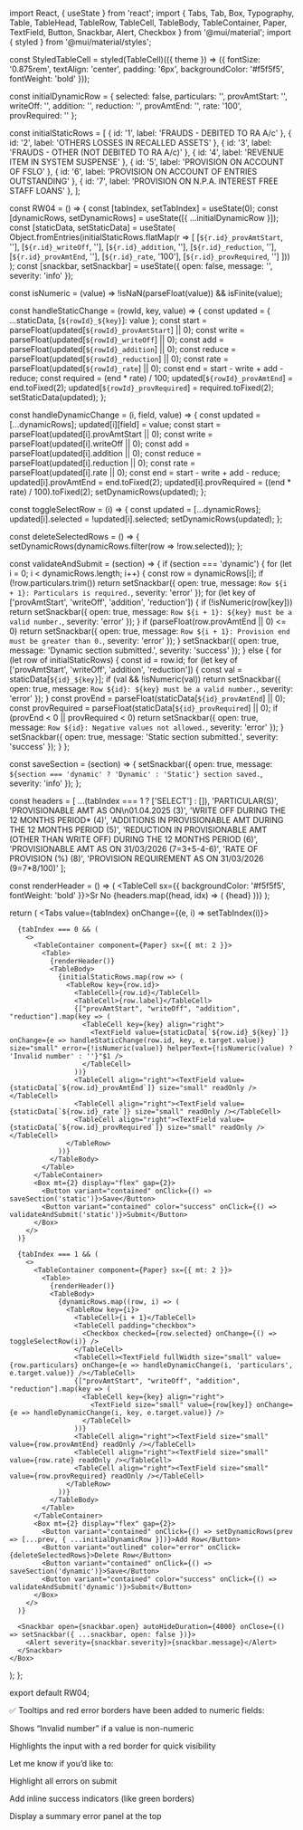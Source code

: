 import React, { useState } from 'react';
import {
  Tabs, Tab, Box, Typography, Table, TableHead, TableRow, TableCell, TableBody,
  TableContainer, Paper, TextField, Button, Snackbar, Alert, Checkbox
} from '@mui/material';
import { styled } from '@mui/material/styles';

const StyledTableCell = styled(TableCell)(({ theme }) => ({
  fontSize: '0.875rem',
  textAlign: 'center',
  padding: '6px',
  backgroundColor: '#f5f5f5',
  fontWeight: 'bold'
}));

const initialDynamicRow = {
  selected: false,
  particulars: '', provAmtStart: '', writeOff: '', addition: '', reduction: '', provAmtEnd: '', rate: '100', provRequired: ''
};

const initialStaticRows = [
  { id: '1', label: 'FRAUDS - DEBITED TO RA A/c' },
  { id: '2', label: 'OTHERS LOSSES IN RECALLED ASSETS' },
  { id: '3', label: 'FRAUDS - OTHER (NOT DEBITED TO RA A/c)' },
  { id: '4', label: 'REVENUE ITEM IN SYSTEM SUSPENSE' },
  { id: '5', label: 'PROVISION ON ACCOUNT OF FSLO' },
  { id: '6', label: 'PROVISION ON ACCOUNT OF ENTRIES OUTSTANDING' },
  { id: '7', label: 'PROVISION ON N.P.A. INTEREST FREE STAFF LOANS' },
];

const RW04 = () => {
  const [tabIndex, setTabIndex] = useState(0);
  const [dynamicRows, setDynamicRows] = useState([{ ...initialDynamicRow }]);
  const [staticData, setStaticData] = useState(
    Object.fromEntries(initialStaticRows.flatMap(r => [
      [`${r.id}_provAmtStart`, ''],
      [`${r.id}_writeOff`, ''],
      [`${r.id}_addition`, ''],
      [`${r.id}_reduction`, ''],
      [`${r.id}_provAmtEnd`, ''],
      [`${r.id}_rate`, '100'],
      [`${r.id}_provRequired`, '']
    ]))
  );
  const [snackbar, setSnackbar] = useState({ open: false, message: '', severity: 'info' });

  const isNumeric = (value) => !isNaN(parseFloat(value)) && isFinite(value);

  const handleStaticChange = (rowId, key, value) => {
    const updated = { ...staticData, [`${rowId}_${key}`]: value };
    const start = parseFloat(updated[`${rowId}_provAmtStart`] || 0);
    const write = parseFloat(updated[`${rowId}_writeOff`] || 0);
    const add = parseFloat(updated[`${rowId}_addition`] || 0);
    const reduce = parseFloat(updated[`${rowId}_reduction`] || 0);
    const rate = parseFloat(updated[`${rowId}_rate`] || 0);
    const end = start - write + add - reduce;
    const required = (end * rate) / 100;
    updated[`${rowId}_provAmtEnd`] = end.toFixed(2);
    updated[`${rowId}_provRequired`] = required.toFixed(2);
    setStaticData(updated);
  };

  const handleDynamicChange = (i, field, value) => {
    const updated = [...dynamicRows];
    updated[i][field] = value;
    const start = parseFloat(updated[i].provAmtStart || 0);
    const write = parseFloat(updated[i].writeOff || 0);
    const add = parseFloat(updated[i].addition || 0);
    const reduce = parseFloat(updated[i].reduction || 0);
    const rate = parseFloat(updated[i].rate || 0);
    const end = start - write + add - reduce;
    updated[i].provAmtEnd = end.toFixed(2);
    updated[i].provRequired = ((end * rate) / 100).toFixed(2);
    setDynamicRows(updated);
  };

  const toggleSelectRow = (i) => {
    const updated = [...dynamicRows];
    updated[i].selected = !updated[i].selected;
    setDynamicRows(updated);
  };

  const deleteSelectedRows = () => {
    setDynamicRows(dynamicRows.filter(row => !row.selected));
  };

  const validateAndSubmit = (section) => {
    if (section === 'dynamic') {
      for (let i = 0; i < dynamicRows.length; i++) {
        const row = dynamicRows[i];
        if (!row.particulars.trim()) return setSnackbar({ open: true, message: `Row ${i + 1}: Particulars is required.`, severity: 'error' });
        for (let key of ['provAmtStart', 'writeOff', 'addition', 'reduction']) {
          if (!isNumeric(row[key])) return setSnackbar({ open: true, message: `Row ${i + 1}: ${key} must be a valid number.`, severity: 'error' });
        }
        if (parseFloat(row.provAmtEnd || 0) <= 0) return setSnackbar({ open: true, message: `Row ${i + 1}: Provision end must be greater than 0.`, severity: 'error' });
      }
      setSnackbar({ open: true, message: 'Dynamic section submitted.', severity: 'success' });
    } else {
      for (let row of initialStaticRows) {
        const id = row.id;
        for (let key of ['provAmtStart', 'writeOff', 'addition', 'reduction']) {
          const val = staticData[`${id}_${key}`];
          if (val && !isNumeric(val)) return setSnackbar({ open: true, message: `Row ${id}: ${key} must be a valid number.`, severity: 'error' });
        }
        const provEnd = parseFloat(staticData[`${id}_provAmtEnd`] || 0);
        const provRequired = parseFloat(staticData[`${id}_provRequired`] || 0);
        if (provEnd < 0 || provRequired < 0) return setSnackbar({ open: true, message: `Row ${id}: Negative values not allowed.`, severity: 'error' });
      }
      setSnackbar({ open: true, message: 'Static section submitted.', severity: 'success' });
    }
  };

  const saveSection = (section) => {
    setSnackbar({ open: true, message: `${section === 'dynamic' ? 'Dynamic' : 'Static'} section saved.`, severity: 'info' });
  };

  const headers = [
    ...(tabIndex === 1 ? ['SELECT'] : []),
    'PARTICULAR(S)',
    'PROVISIONABLE AMT AS ON\n01.04.2025 (3)',
    'WRITE OFF DURING THE 12 MONTHS PERIOD* (4)',
    'ADDITIONS IN PROVISIONABLE AMT DURING THE 12 MONTHS PERIOD (5)',
    'REDUCTION IN PROVISIONABLE AMT (OTHER THAN WRITE OFF) DURING THE 12 MONTHS PERIOD (6)',
    'PROVISIONABLE AMT AS ON 31/03/2026 (7=3+5-4-6)',
    'RATE OF PROVISION (%) (8)',
    'PROVISION REQUIREMENT AS ON 31/03/2026 (9=7*8/100)'
  ];

  const renderHeader = () => (
    <TableHead>
      <TableRow>
        <TableCell sx={{ backgroundColor: '#f5f5f5', fontWeight: 'bold' }}>Sr No</TableCell>
        {headers.map((head, idx) => (
          <StyledTableCell key={idx}>{head}</StyledTableCell>
        ))}
      </TableRow>
    </TableHead>
  );

  return (
    <Box>
      <Tabs value={tabIndex} onChange={(e, i) => setTabIndex(i)}>
        <Tab label="RW-04(A)" />
        <Tab label="RW-04(B)" />
      </Tabs>

      {tabIndex === 0 && (
        <>
          <TableContainer component={Paper} sx={{ mt: 2 }}>
            <Table>
              {renderHeader()}
              <TableBody>
                {initialStaticRows.map(row => (
                  <TableRow key={row.id}>
                    <TableCell>{row.id}</TableCell>
                    <TableCell>{row.label}</TableCell>
                    {["provAmtStart", "writeOff", "addition", "reduction"].map(key => (
                      <TableCell key={key} align="right">
                        <TextField value={staticData[`${row.id}_${key}`]} onChange={e => handleStaticChange(row.id, key, e.target.value)} size="small" error={!isNumeric(value)} helperText={!isNumeric(value) ? 'Invalid number' : ''}"$1 />
                      </TableCell>
                    ))}
                    <TableCell align="right"><TextField value={staticData[`${row.id}_provAmtEnd`]} size="small" readOnly /></TableCell>
                    <TableCell align="right"><TextField value={staticData[`${row.id}_rate`]} size="small" readOnly /></TableCell>
                    <TableCell align="right"><TextField value={staticData[`${row.id}_provRequired`]} size="small" readOnly /></TableCell>
                  </TableRow>
                ))}
              </TableBody>
            </Table>
          </TableContainer>
          <Box mt={2} display="flex" gap={2}>
            <Button variant="contained" onClick={() => saveSection('static')}>Save</Button>
            <Button variant="contained" color="success" onClick={() => validateAndSubmit('static')}>Submit</Button>
          </Box>
        </>
      )}

      {tabIndex === 1 && (
        <>
          <TableContainer component={Paper} sx={{ mt: 2 }}>
            <Table>
              {renderHeader()}
              <TableBody>
                {dynamicRows.map((row, i) => (
                  <TableRow key={i}>
                    <TableCell>{i + 1}</TableCell>
                    <TableCell padding="checkbox">
                      <Checkbox checked={row.selected} onChange={() => toggleSelectRow(i)} />
                    </TableCell>
                    <TableCell><TextField fullWidth size="small" value={row.particulars} onChange={e => handleDynamicChange(i, 'particulars', e.target.value)} /></TableCell>
                    {["provAmtStart", "writeOff", "addition", "reduction"].map(key => (
                      <TableCell key={key} align="right">
                        <TextField size="small" value={row[key]} onChange={e => handleDynamicChange(i, key, e.target.value)} />
                      </TableCell>
                    ))}
                    <TableCell align="right"><TextField size="small" value={row.provAmtEnd} readOnly /></TableCell>
                    <TableCell align="right"><TextField size="small" value={row.rate} readOnly /></TableCell>
                    <TableCell align="right"><TextField size="small" value={row.provRequired} readOnly /></TableCell>
                  </TableRow>
                ))}
              </TableBody>
            </Table>
          </TableContainer>
          <Box mt={2} display="flex" gap={2}>
            <Button variant="contained" onClick={() => setDynamicRows(prev => [...prev, { ...initialDynamicRow }])}>Add Row</Button>
            <Button variant="outlined" color="error" onClick={deleteSelectedRows}>Delete Row</Button>
            <Button variant="contained" onClick={() => saveSection('dynamic')}>Save</Button>
            <Button variant="contained" color="success" onClick={() => validateAndSubmit('dynamic')}>Submit</Button>
          </Box>
        </>
      )}

      <Snackbar open={snackbar.open} autoHideDuration={4000} onClose={() => setSnackbar({ ...snackbar, open: false })}>
        <Alert severity={snackbar.severity}>{snackbar.message}</Alert>
      </Snackbar>
    </Box>
  );
};

export default RW04;


✅ Tooltips and red error borders have been added to numeric fields:

Shows “Invalid number” if a value is non-numeric

Highlights the input with a red border for quick visibility


Let me know if you’d like to:

Highlight all errors on submit

Add inline success indicators (like green borders)

Display a summary error panel at the top


